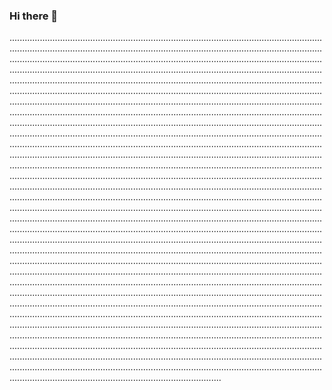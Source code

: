 ### Hi there 👋

....................................................................................................................................................................................................................................................................................................................................................................................................................................................................................................................................................................................................................................................................................................................................................................................................................................................................................................................................................................................................................................................................................................................................................................................................................................................................................................................................................................................................................................................................................................................................................................................................................................................................................................................................................................................................................................................................................................................................................................................................................................................................................................................................................................................................................................................................................................................................................................................................................................................................................................................................................................................................................................................................................................................................................................................................................................................................................................................................................................................................................................................................................................................................................................................................................................................................................................................................................................................................................................................................................................................................................................................................................................................................................................................................................................................................................................................................................................................................................................................................................................................................................................................................................................................................................